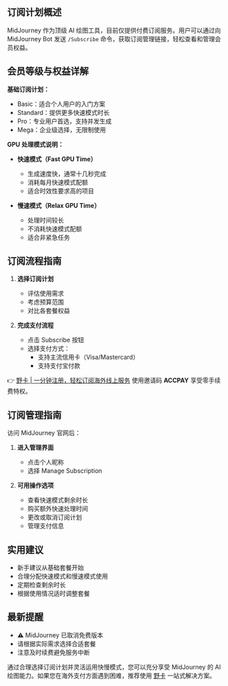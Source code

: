 ## 订阅计划概述

MidJourney 作为顶级 AI 绘图工具，目前仅提供付费订阅服务。用户可以通过向 MidJourney Bot 发送 `/Subscribe` 命令，获取订阅管理链接，轻松查看和管理会员权益。

## 会员等级与权益详解

**基础订阅计划：**
- Basic：适合个人用户的入门方案
- Standard：提供更多快速模式时长
- Pro：专业用户首选，支持并发生成
- Mega：企业级选择，无限制使用

**GPU 处理模式说明：**
- **快速模式（Fast GPU Time）**
  - 生成速度快，通常十几秒完成
  - 消耗每月快速模式配额
  - 适合时效性要求高的项目

- **慢速模式（Relax GPU Time）**
  - 处理时间较长
  - 不消耗快速模式配额
  - 适合非紧急任务

## 订阅流程指南

1. **选择订阅计划**
   - 评估使用需求
   - 考虑预算范围
   - 对比各套餐权益

2. **完成支付流程**
   - 点击 Subscribe 按钮
   - 选择支付方式：
     - 支持主流信用卡（Visa/Mastercard）
     - 支持支付宝付款

👉 [野卡 | 一分钟注册，轻松订阅海外线上服务](https://bit.ly/bewildcard)
使用邀请码 **ACCPAY** 享受零手续费特权。

## 订阅管理指南

访问 MidJourney 官网后：

1. **进入管理界面**
   - 点击个人昵称
   - 选择 Manage Subscription

2. **可用操作选项**
   - 查看快速模式剩余时长
   - 购买额外快速处理时间
   - 更改或取消订阅计划
   - 管理支付信息

## 实用建议

- 新手建议从基础套餐开始
- 合理分配快速模式和慢速模式使用
- 定期检查剩余时长
- 根据使用情况适时调整套餐

## 最新提醒

- ⚠️ MidJourney 已取消免费版本
- 请根据实际需求选择合适套餐
- 注意及时续费避免服务中断

通过合理选择订阅计划并灵活运用快慢模式，您可以充分享受 MidJourney 的 AI 绘图能力。如果您在海外支付方面遇到困难，推荐使用 [野卡](https://bit.ly/bewildcard) 一站式解决方案。